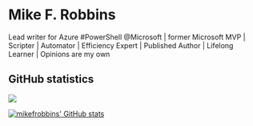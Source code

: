 # Mike F. Robbins

Lead writer for Azure #PowerShell @Microsoft | former Microsoft MVP | Scripter | Automator |
Efficiency Expert | Published Author | Lifelong Learner | Opinions are my own

## GitHub statistics

![](https://komarev.com/ghpvc/?username=mikefrobbins)

[![mikefrobbins' GitHub stats](https://github-readme-stats.vercel.app/api?username=mikefrobbins&count_private=true&hide=issues,contribs&show_icons=true)](https://github.com/anuraghazra/github-readme-stats)
